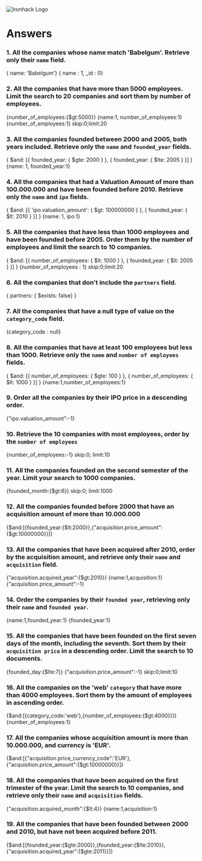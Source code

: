 ![Ironhack Logo](https://i.imgur.com/1QgrNNw.png)

# Answers

### 1. All the companies whose name match 'Babelgum'. Retrieve only their `name` field.

{ name: 'Babelgum'}
{ name : 1, _id : 0}

### 2. All the companies that have more than 5000 employees. Limit the search to 20 companies and sort them by **number of employees**.

{number_of_employees:{$gt:5000}}
{name:1, number_of_employees:1}
{number_of_employees:1}
skip:0;limit:20

### 3. All the companies founded between 2000 and 2005, both years included. Retrieve only the `name` and `founded_year` fields.

{ $and: [{ founded_year: { $gte: 2000 } }, { founded_year: { $lte: 2005 } }] }
{name: 1, founded_year:1}

### 4. All the companies that had a Valuation Amount of more than 100.000.000 and have been founded before 2010. Retrieve only the `name` and `ipo` fields.

{ $and: [{ 'ipo.valuation_amount': { $gt: 100000000 } }, { founded_year: { $lt: 2010 } }] }
{name: 1, ipo:1}

### 5. All the companies that have less than 1000 employees and have been founded before 2005. Order them by the number of employees and limit the search to 10 companies.

{ $and: [{ number_of_employees: { $lt: 1000 } }, { founded_year: { $lt: 2005 } }] }
{number_of_employees : 1}
skip:0;limit:20

### 6. All the companies that don't include the `partners` field.

{ partners: { $exists: false} }

### 7. All the companies that have a null type of value on the `category_code` field.

{category_code : null}

### 8. All the companies that have at least 100 employees but less than 1000. Retrieve only the `name` and `number of employees` fields.

{ $and: [{ number_of_employees: { $gte: 100 } }, { number_of_employees: { $lt: 1000 } }] }
{name:1,number_of_employees:1}

### 9. Order all the companies by their IPO price in a descending order.

{"ipo.valuation_amount":-1}

### 10. Retrieve the 10 companies with most employees, order by the `number of employees`

{number_of_employees:-1}
skip:0; limit:10

### 11. All the companies founded on the second semester of the year. Limit your search to 1000 companies.

{founded_month:{$gt:6}}
skip:0; limit:1000

### 12. All the companies founded before 2000 that have an acquisition amount of more than 10.000.000

{$and:[{founded_year:{$lt:2000}},{"acquisition.price_amount":{$gt:10000000}}]}

### 13. All the companies that have been acquired after 2010, order by the acquisition amount, and retrieve only their `name` and `acquisition` field.

{"acquisition.acquired_year":{$gt:2010}}
{name:1,acquisition:1}
{"acquisition.price_amount":-1}

### 14. Order the companies by their `founded year`, retrieving only their `name` and `founded year`.

{name:1,founded_year:1}
{founded_year:1}

### 15. All the companies that have been founded on the first seven days of the month, including the seventh. Sort them by their `acquisition price` in a descending order. Limit the search to 10 documents.

{founded_day:{$lte:7}}
{"acquisition.price_amount":-1}
skip:0;limit:10

### 16. All the companies on the 'web' `category` that have more than 4000 employees. Sort them by the amount of employees in ascending order.

{$and:[{category_code:'web'},{number_of_employees:{$gt:4000}}]}
{number_of_employees:1}

### 17. All the companies whose acquisition amount is more than 10.000.000, and currency is 'EUR'.

{$and:[{"acquisition.price_currency_code":'EUR'},{"acquisition.price_amount":{$gt:10000000}}]}

### 18. All the companies that have been acquired on the first trimester of the year. Limit the search to 10 companies, and retrieve only their `name` and `acquisition` fields.

{"acquisition.acquired_month":{$lt:4}}
{name:1,acquisition:1}

### 19. All the companies that have been founded between 2000 and 2010, but have not been acquired before 2011.

{$and:[{founded_year:{$gte:2000}},{founded_year:{$lte:2010}},{"acquisition.acquired_year":{$gte:2011}}]}
